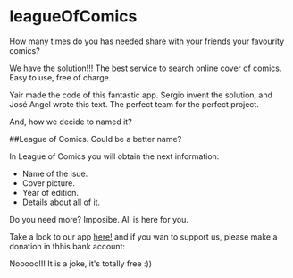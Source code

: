 # leagueOfComics

How many times do you has needed share with your friends your favourity comics?

We have the solution!!! The best service to search online cover of comics. Easy to use, free of charge.

Yair made the code of this fantastic app. Sergio invent the solution, and José Angel wrote this text. The perfect team for the perfect project.

And, how we decide to named it?

##League of Comics. Could be a better name?

In League of Comics you will obtain the next information:

- Name of the isue.
- Cover picture.
- Year of edition.
- Details about all of it.

Do you need more? Imposibe. All is here for you.

Take a look to our app [here!](https://joseangelbarrera.github.io/leagueOfComics/) and if you wan to support us, please make a donation in thhis bank account:

Nooooo!!! It is a joke, it's totally free :))